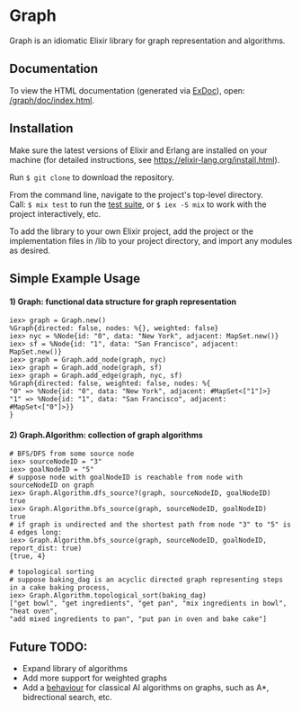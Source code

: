 # Graph

  Graph is an idiomatic Elixir library for graph representation and algorithms.

## Documentation

  To view the HTML documentation (generated via [ExDoc](https://github.com/elixir-lang/ex_doc)), open:
  [/graph/doc/index.html](https://htmlpreview.github.com/?https://github.com/Billesper/graph/tree/master/doc/index.html).

## Installation

   Make sure the latest versions of Elixir and Erlang are installed on your machine (for detailed
   instructions, see https://elixir-lang.org/install.html).

   Run `$ git clone` to download the repository.

   From the command line, navigate to the project's top-level directory.  
   Call: `$ mix test` to run the [test suite](../master/test), or `$ iex -S mix` to work with the project interactively, etc.

   To add the library to your own Elixir project, add the project or the implementation
   files in /lib to your project directory, and import any modules as desired.
   
## Simple Example Usage 

   #### 1) Graph: functional data structure for graph representation
   ```
   iex> graph = Graph.new()
   %Graph{directed: false, nodes: %{}, weighted: false}
   iex> nyc = %Node{id: "0", data: "New York", adjacent: MapSet.new()}
   iex> sf = %Node{id: "1", data: "San Francisco", adjacent: MapSet.new()}
   iex> graph = Graph.add_node(graph, nyc)
   iex> graph = Graph.add_node(graph, sf)
   iex> graph = Graph.add_edge(graph, nyc, sf)
   %Graph{directed: false, weighted: false, nodes: %{
   "0" => %Node{id: "0", data: "New York", adjacent: #MapSet<["1"]>}
   "1" => %Node{id: "1", data: "San Francisco", adjacent: #MapSet<["0"]>}}
   } 
   ```
   
   #### 2) Graph.Algorithm: collection of graph algorithms
   ```
   # BFS/DFS from some source node
   iex> sourceNodeID = "3"
   iex> goalNodeID = "5"
   # suppose node with goalNodeID is reachable from node with sourceNodeID on graph
   iex> Graph.Algorithm.dfs_source?(graph, sourceNodeID, goalNodeID)
   true
   iex> Graph.Algorithm.bfs_source(graph, sourceNodeID, goalNodeID)
   true
   # if graph is undirected and the shortest path from node "3" to "5" is 4 edges long:
   iex> Graph.Algorithm.bfs_source(graph, sourceNodeID, goalNodeID, report_dist: true)
   {true, 4}

   # topological sorting
   # suppose baking_dag is an acyclic directed graph representing steps in a cake baking process,
   iex> Graph.Algorithm.topological_sort(baking_dag)
   ["get bowl", "get ingredients", "get pan", "mix ingredients in bowl", "heat oven",
   "add mixed ingredients to pan", "put pan in oven and bake cake"]
   ```
   
## Future TODO:
   * Expand library of algorithms
   * Add more support for weighted graphs
   * Add a [behaviour](https://elixir-lang.org/getting-started/typespecs-and-behaviours.html) for classical AI algorithms
    on graphs, such as A*, bidrectional search, etc.
   
